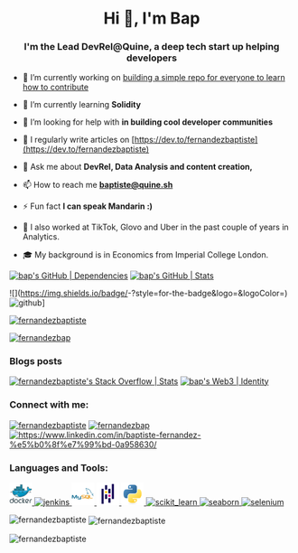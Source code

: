 <h1 align="center">Hi 👋, I'm Bap</h1>
<h3 align="center">I'm the Lead DevRel@Quine, a deep tech start up helping developers</h3>

- 🔭 I’m currently working on [building a simple repo for everyone to learn how to contribute](https://github.com/quine-sh/Your-First-Contribution)

- 🌱 I’m currently learning **Solidity**

- 🤝 I’m looking for help with **in building cool developer communities**

- 📝 I regularly write articles on [https://dev.to/fernandezbaptiste](https://dev.to/fernandezbaptiste)

- 💬 Ask me about **DevRel, Data Analysis and content creation,**

- 📫 How to reach me **baptiste@quine.sh**

- ⚡ Fun fact **I can speak Mandarin :)**

- 👀 I also worked at TikTok, Glovo and Uber in the past couple of years in Analytics.
  
- 🎓 My background is in Economics from Imperial College London. 

[![bap's GitHub | Dependencies](https://stats.quine.sh/bap/dependencies?theme=dark)](https://quine.sh?utm_source=widgets&utm_campaign=bap)
[![bap's GitHub | Stats](https://stats.quine.sh/bap/github?theme=light)](https://quine.sh)

![<Badge Name>](https://img.shields.io/badge/<Badge Text>-<Background Color>?style=for-the-badge&logo=<Icon Name>&logoColor=<Logo Color>)
![github](https://img.shields.io/badge/GitHub-000000?style=for-the-badge&logo=GitHub&logoColor=white)]


<p align="left"> <a href="https://github.com/ryo-ma/github-profile-trophy"><img src="https://github-profile-trophy.vercel.app/?username=fernandezbaptiste" alt="fernandezbaptiste" /></a> </p>

<p align="left"> <a href="https://twitter.com/fernandezbap" target="blank"><img src="https://img.shields.io/twitter/follow/fernandezbap?logo=twitter&style=for-the-badge" alt="fernandezbap" /></a> </p>

### Blogs posts
<!-- BLOG-POST-LIST:START -->
<!-- BLOG-POST-LIST:END -->

[![fernandezbaptiste's Stack Overflow | Stats](https://stats-dev.quine.sh/fernandezbaptiste/stack-overflow?theme=dark)](https://dev.quine.sh?utm_source=widgets&utm_campaign=fernandezbaptiste)
[![bap's Web3 | Identity](https://stats.quine.sh/bap/web3?theme=dark)](https://quine.sh)

<h3 align="left">Connect with me:</h3>
<p align="left">
<a href="https://dev.to/fernandezbaptiste" target="blank"><img align="center" src="https://raw.githubusercontent.com/rahuldkjain/github-profile-readme-generator/master/src/images/icons/Social/devto.svg" alt="fernandezbaptiste" height="30" width="40" /></a>
<a href="https://twitter.com/fernandezbap" target="blank"><img align="center" src="https://raw.githubusercontent.com/rahuldkjain/github-profile-readme-generator/master/src/images/icons/Social/twitter.svg" alt="fernandezbap" height="30" width="40" /></a>
<a href="https://linkedin.com/in/https://www.linkedin.com/in/baptiste-fernandez-%e5%b0%8f%e7%99%bd-0a958630/" target="blank"><img align="center" src="https://raw.githubusercontent.com/rahuldkjain/github-profile-readme-generator/master/src/images/icons/Social/linked-in-alt.svg" alt="https://www.linkedin.com/in/baptiste-fernandez-%e5%b0%8f%e7%99%bd-0a958630/" height="30" width="40" /></a>
</p>

<h3 align="left">Languages and Tools:</h3>
<p align="left"> <a href="https://www.docker.com/" target="_blank" rel="noreferrer"> <img src="https://raw.githubusercontent.com/devicons/devicon/master/icons/docker/docker-original-wordmark.svg" alt="docker" width="40" height="40"/> </a> <a href="https://www.jenkins.io" target="_blank" rel="noreferrer"> <img src="https://www.vectorlogo.zone/logos/jenkins/jenkins-icon.svg" alt="jenkins" width="40" height="40"/> </a> <a href="https://www.mysql.com/" target="_blank" rel="noreferrer"> <img src="https://raw.githubusercontent.com/devicons/devicon/master/icons/mysql/mysql-original-wordmark.svg" alt="mysql" width="40" height="40"/> </a> <a href="https://pandas.pydata.org/" target="_blank" rel="noreferrer"> <img src="https://raw.githubusercontent.com/devicons/devicon/2ae2a900d2f041da66e950e4d48052658d850630/icons/pandas/pandas-original.svg" alt="pandas" width="40" height="40"/> </a> <a href="https://www.python.org" target="_blank" rel="noreferrer"> <img src="https://raw.githubusercontent.com/devicons/devicon/master/icons/python/python-original.svg" alt="python" width="40" height="40"/> </a> <a href="https://scikit-learn.org/" target="_blank" rel="noreferrer"> <img src="https://upload.wikimedia.org/wikipedia/commons/0/05/Scikit_learn_logo_small.svg" alt="scikit_learn" width="40" height="40"/> </a> <a href="https://seaborn.pydata.org/" target="_blank" rel="noreferrer"> <img src="https://seaborn.pydata.org/_images/logo-mark-lightbg.svg" alt="seaborn" width="40" height="40"/> </a> <a href="https://www.selenium.dev" target="_blank" rel="noreferrer"> <img src="https://raw.githubusercontent.com/detain/svg-logos/780f25886640cef088af994181646db2f6b1a3f8/svg/selenium-logo.svg" alt="selenium" width="40" height="40"/> </a> </p>

<p><img align="left" src="https://github-readme-stats.vercel.app/api/top-langs?username=fernandezbaptiste&show_icons=true&locale=en&layout=compact" alt="fernandezbaptiste" /></p>

<p>&nbsp;<img align="center" src="https://github-readme-stats.vercel.app/api?username=fernandezbaptiste&show_icons=true&locale=en" alt="fernandezbaptiste" /></p>

<p><img align="center" src="https://github-readme-streak-stats.herokuapp.com/?user=fernandezbaptiste&" alt="fernandezbaptiste" /></p>
